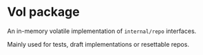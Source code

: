 # Vol package

An in-memory volatile implementation of `internal/repo` interfaces.

Mainly used for tests, draft implementations or resettable repos.
